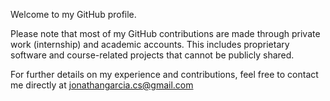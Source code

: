 Welcome to my GitHub profile.

Please note that most of my GitHub contributions are made through private work (internship) and academic accounts. This includes proprietary software and course-related projects that cannot be publicly shared. 

For further details on my experience and contributions, feel free to contact me directly at jonathangarcia.cs@gmail.com


<!--
**jonathangarciaalamilla/jonathangarciaalamilla** is a ✨ _special_ ✨ repository because its `README.md` (this file) appears on your GitHub profile.
Here are some ideas to get you started:
- 🔭 I’m currently working on ...
- 🌱 I’m currently learning ...
- 👯 I’m looking to collaborate on ...
- 🤔 I’m looking for help with ...
- 💬 Ask me about ...
- 📫 How to reach me: ...
- 😄 Pronouns: ...
- ⚡ Fun fact: ...
-->

